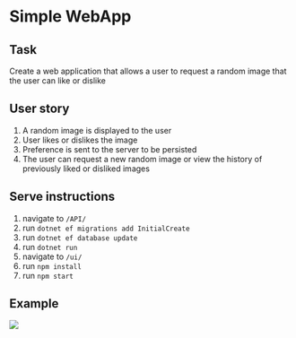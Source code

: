 # Simple WebApp

## Task
Create a web application that allows a user to request a random image that the user can like or dislike

## User story
1. A random image is displayed to the user
2. User likes or dislikes the image
3. Preference is sent to the server to be persisted
4. The user can request a new random image or view the history of previously
liked or disliked images

## Serve instructions
1. navigate to `/API/`
2. run `dotnet ef migrations add InitialCreate`
3. run `dotnet ef database update`
4. run `dotnet run`
5. navigate to `/ui/`
6. run `npm install`
7. run `npm start`

## Example

![](https://i.imgur.com/A2itnea.gif)